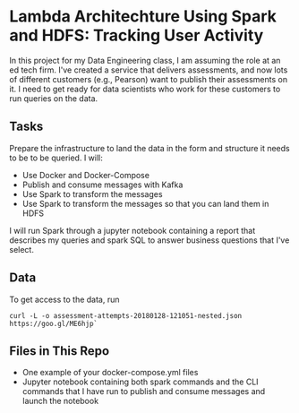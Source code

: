 # Lambda Architechture Using Spark and HDFS: Tracking User Activity

In this project for my Data Engineering class, I am assuming the role at an ed tech firm. I've created a service that
delivers assessments, and now lots of different customers (e.g., Pearson) want
to publish their assessments on it. I need to get ready for data scientists
who work for these customers to run queries on the data. 

## Tasks

Prepare the infrastructure to land the data in the form and structure it needs
to be to be queried.  I will:

- Use Docker and Docker-Compose
- Publish and consume messages with Kafka
- Use Spark to transform the messages 
- Use Spark to transform the messages so that you can land them in HDFS

I will run Spark through a jupyter notebook containing a report that describes my queries and spark SQL to answer business questions
that I've select. 

## Data

To get access to the data, run 
```
curl -L -o assessment-attempts-20180128-121051-nested.json https://goo.gl/ME6hjp`
```

## Files in This Repo

- One example of your docker-compose.yml files
- Jupyter notebook containing both spark commands and the CLI commands that I have run to publish and consume messages and launch the notebook
